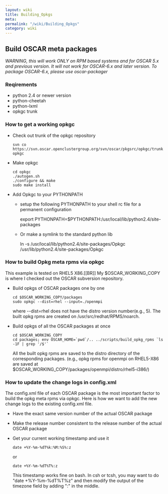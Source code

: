 ```yaml
---
layout: wiki
title: Building_Opkgs
meta: 
permalink: "/wiki/Building_Opkgs"
category: wiki
---
```

<!-- Name: Building_Opkgs -->
<!-- Version: 10 -->
<!-- Author: valleegr -->

## Build OSCAR meta packages

*WARNING, this will work ONLY on RPM based systems and for OSCAR 5.x and previous version. It will not work for OSCAR-6.x and later version. To package OSCAR-6.x, please use oscar-packager*

### Reqirements
  * python 2.4 or newer version
  * python-cheetah
  * python-lxml
  * opkgc trunk

### How to get a working opkgc
  * Check out trunk of the opkgc repository

        svn co https://svn.oscar.openclustergroup.org/svn/oscar/pkgsrc/opkgc/trunk opkgc
  * Make opkgc

        cd opkgc
        ./autogen.sh
        ./configure && make
        sudo make install
  * Add Opkgc to your PYTHONPATH
    * setup the following PYTHONPATH to your shell rc file for a permanent configuration

        export PYTHONPATH=$PYTHONPATH:/usr/local/lib/python2.4/site-packages 
    * Or make a symlink to the standard python lib

        ln -s /usr/local/lib/python2.4/site-packages/Opkgc /usr/lib/python2.4/site-packages/Opkgc


### How to build Opkg meta rpms via opkgc
This example is tested on RHEL5 X86.[[BR]]
My $OSCAR_WORKING_COPY is where I checked out the OSCAR subversion repository.
  * Build opkgs of OSCAR packages one by one 

        cd $OSCAR_WORKING_COPY/packages
        sudo opkgc --dist=rhel --input=./openmpi
    where --dist=rhel does not have the distro version number(e.g., 5).
    The built opkg rpms are created on /usr/src/redhat/RPMS/noarch.
  * Build opkgs of all the OSCAR packages at once

        cd $OSCAR_WORKING_COPY
        cd packages; env OSCAR_HOME=`pwd`/.. ../scripts/build_opkg_rpms `ls -1F | grep '/$'`
    All the built opkg rpms are saved to the distro directory of the corresponding packages. (e.g., opkg rpms for openmpi on RHEL5-X86 are saved at $OSCAR_WORKING_COPY/packages/openmpi/distro/rhel5-i386/)

### How to update the change logs in config.xml
The config.xml file of each OSCAR package is the most important factor to build the opkg meta rpms via opkgc. Here is how we want to add the new change logs to the existing config.xml file.
  * Have the exact same version number of the actual OSCAR package
  * Make the release number consistent to the release number of the actual OSCAR package
  * Get your current working timestamp and use it
    ```
    date +%Y-%m-%dT%k:%M:%S%:z
    ```
    or
    ```
    date +%Y-%m-%dT%T%:z
    ```

    This timestamp works fine on bash. In csh or tcsh, you may want to do "date +%Y-%m-%dT%T%z" and then modify the output of the timezone field by adding ":" in the middle.